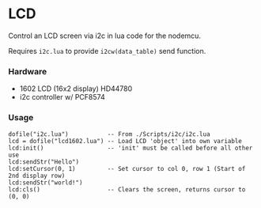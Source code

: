 # LCD

Control an LCD screen via i2c in lua code for the nodemcu.

Requires `i2c.lua` to provide `i2cw(data_table)` send function.

### Hardware

- 1602 LCD (16x2 display) HD44780
- i2c controller w/ PCF8574

### Usage

    dofile("i2c.lua")           -- From ./Scripts/i2c/i2c.lua
    lcd = dofile("lcd1602.lua") -- Load LCD 'object' into own variable
    lcd:init()                  -- 'init' must be called before all other use
    lcd:sendStr("Hello")
    lcd:setCursor(0, 1)         -- Set cursor to col 0, row 1 (Start of 2nd display row)
    lcd:sendStr("world!")
    lcd:cls()                   -- Clears the screen, returns cursor to (0, 0)
